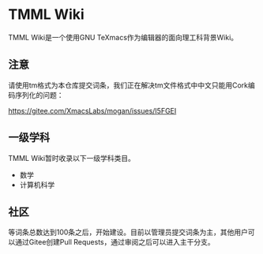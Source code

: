 # TMML Wiki

TMML Wiki是一个使用GNU TeXmacs作为编辑器的面向理工科背景Wiki。

## 注意
请使用tm格式为本仓库提交词条，我们正在解决tm文件格式中中文只能用Cork编码序列化的问题：

https://gitee.com/XmacsLabs/mogan/issues/I5FGEI

## 一级学科
TMML Wiki暂时收录以下一级学科类目。

+ 数学
+ 计算机科学

## 社区
等词条总数达到100条之后，开始建设。目前以管理员提交词条为主，其他用户可以通过Gitee创建Pull Requests，通过审阅之后可以进入主干分支。

